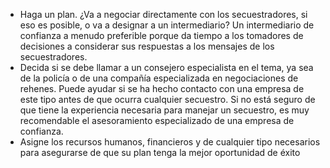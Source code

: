[Title]: # (Haga un Plan)
[Order]: # (15)

*   Haga un plan. ¿Va a negociar directamente con los secuestradores, si eso es posible, o va a designar a un intermediario? Un intermediario de confianza a menudo preferible porque da tiempo a los tomadores de decisiones a considerar sus respuestas a los mensajes de los secuestradores.
*   Decida si se debe llamar a un consejero especialista en el tema, ya sea de la policía o de una compañía especializada en negociaciones de rehenes. Puede ayudar si se ha hecho contacto con una empresa de este tipo antes de que ocurra cualquier secuestro. Si no está seguro de que tiene la experiencia necesaria para manejar un secuestro, es muy recomendable el asesoramiento especializado de una empresa de confianza.
*   Asigne los recursos humanos, financieros y de cualquier tipo necesarios para asegurarse de que su plan tenga la mejor oportunidad de éxito